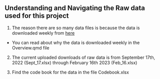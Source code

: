 ## Understanding and Navigating the Raw data used for this project

1.  The reason there are so many data files is because the data is downloaded weekly from [here](https://www.arcgis.com/home/item.html?id=17a8a4af79e5453a9132aaa29fb4ad22)
-   You can read about why the data is downloaded weekly in the Overview.qmd file
 
2.  The current uploaded downloads of raw data is from September 17th, 2022 (Sept_17.xlsx) through February 16th 2023 (Feb_16.xlsx) 

3.  Find the code book for the data in the file Codebook.xlsx